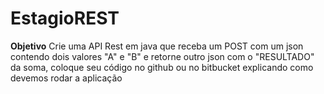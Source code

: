 # EstagioREST

<b>Objetivo</b>
Crie uma API Rest em java que receba um POST com um json contendo dois valores "A" e "B" e retorne outro json com o "RESULTADO" da soma, coloque seu código no github ou no bitbucket explicando como devemos rodar a aplicação
